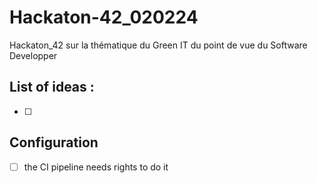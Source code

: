 # Hackaton-42_020224
Hackaton_42 sur la thématique du Green IT du point de vue du Software Developper

## List of ideas :
- [ ]

## Configuration
- [ ] the CI pipeline needs rights to do it

